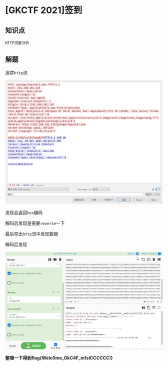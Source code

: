 # [GKCTF 2021]签到

## 知识点

`HTTP流量分析`

## 解题

追踪`http`流

![](./img/71-1.png)

发现会返回`hex`编码

解码后发现是需要`reverse`一下

最后导出`http`流中发现数据

解码后发现

![](./img/71-2.png)

**整理一下得到flag{Welc0me_GkC4F_m1siCCCCCC!}**